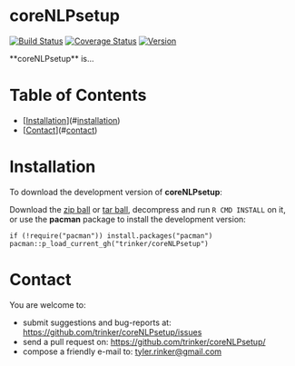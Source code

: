 coreNLPsetup
============


[![Build
Status](https://travis-ci.org/trinker/coreNLPsetup.svg?branch=master)](https://travis-ci.org/trinker/coreNLPsetup)
[![Coverage
Status](https://coveralls.io/repos/trinker/coreNLPsetup/badge.svg?branch=master)](https://coveralls.io/r/trinker/coreNLPsetup?branch=master)
<a href="https://img.shields.io/badge/Version-0.0.1-orange.svg"><img src="https://img.shields.io/badge/Version-0.0.1-orange.svg" alt="Version"/></a>
</p>
**coreNLPsetup** is...


Table of Contents
============

-   [[Installation](#installation)](#[installation](#installation))
-   [[Contact](#contact)](#[contact](#contact))

Installation
============


To download the development version of **coreNLPsetup**:

Download the [zip
ball](https://github.com/trinker/coreNLPsetup/zipball/master) or [tar
ball](https://github.com/trinker/coreNLPsetup/tarball/master),
decompress and run `R CMD INSTALL` on it, or use the **pacman** package
to install the development version:

    if (!require("pacman")) install.packages("pacman")
    pacman::p_load_current_gh("trinker/coreNLPsetup")

Contact
=======

You are welcome to:  
- submit suggestions and bug-reports at:
<https://github.com/trinker/coreNLPsetup/issues>  
- send a pull request on: <https://github.com/trinker/coreNLPsetup/>  
- compose a friendly e-mail to: <tyler.rinker@gmail.com>